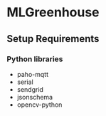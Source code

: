# MLGreenhouse

## Setup Requirements
### Python libraries
- paho-mqtt
- serial
- sendgrid
- jsonschema
- opencv-python